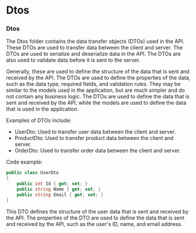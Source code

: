 # Dtos

### Dtos

The Dtos folder contains the data transfer objects (DTOs) used in the API. These DTOs are used to transfer data between the client and server. The DTOs are used to serialize and deserialize data in the API. The DTOs are also used to validate data before it is sent to the server.

Generally, these are used to define the structure of the data that is sent and received by the API. The DTOs are used to define the properties of the data, such as the data type, required fields, and validation rules. They may be similar to the models used in the application, but are much simpler and do not contain any business logic. The DTOs are used to define the data that is sent and received by the API, while the models are used to define the data that is used in the application.

Examples of DTOs include:
- UserDto: Used to transfer user data between the client and server.
- ProductDto: Used to transfer product data between the client and server.
- OrderDto: Used to transfer order data between the client and server.

Code example:
```csharp
public class UserDto
{
    public int Id { get; set; }
    public string Name { get; set; }
    public string Email { get; set; }
}
```
This DTO defines the structure of the user data that is sent and received by the API. The properties of the DTO are used to define the data that is sent and received by the API, such as the user's ID, name, and email address.

